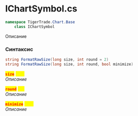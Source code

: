 
# IChartSymbol.cs
```csharp
namespace TigerTrade.Chart.Base  
    class IChartSymbol
```

Описание

### Синтаксис
```csharp
string FormatRawSize(long size, int round = 2)
string FormatRawSize(long size, int round, bool minimize)
```

<mark style="color:red;">**`size`**</mark> <mark style="color:yellow;">`long`</mark>  
 *Описание*  
  
<mark style="color:red;">**`round`**</mark> <mark style="color:yellow;">`int`</mark>  
 *Описание*  
  
<mark style="color:red;">**`minimize`**</mark> <mark style="color:yellow;">`bool`</mark>  
 *Описание*  
  

                    
                    